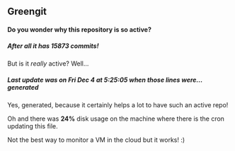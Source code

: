## Greengit

#### Do you wonder why this repository is so active?

##### After all it has 15873 commits!

But is it *really* active? Well...

##### Last update was on Fri Dec 4 at 5:25:05 when those lines were... generated

Yes, generated, because it certainly helps a lot to have such an active repo!

Oh and there was **24%** disk usage on the machine
where there is the cron updating this file.

Not the best way to monitor a VM in the cloud but it works! :)
